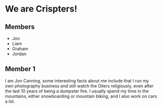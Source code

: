# We are Crispters!

## Members
- Jon
- Liam
- Graham
- Jordan

## Member 1
I am Jon Canning, some interesting facts about me include that I run my own photography business and still watch the Oilers religiously, even after the last 10 years of being a dumpster fire.  I usually spend my time in the mountains, either snowboarding or mountain biking, and I also work on cars a lot.  
